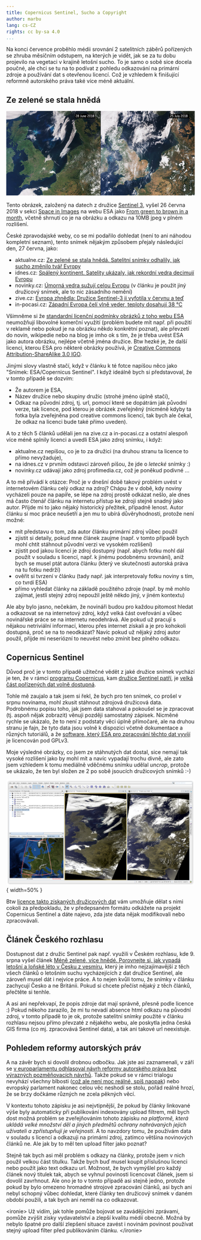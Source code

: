 ```yaml
---
title: Copernicus Sentinel, Sucho a Copyright
author: marbu
lang: cs-CZ
rights: cc by-sa 4.0
...
```


Na konci července proběhlo médii srovnání 2 satelitních záběrů pořízených se
zhruba měsíčním odstupem, na kterých je vidět, jak se za tu dobu projevilo na
vegetaci v krajině letošní sucho. To je samo o sobě sice docela poučné, ale
chci se tu na to podívat z pohledu odkazování na primární zdroje a
používání dat s otevřenou licencí. Což je vzhledem k finišující reformně
autorského práva také více méně aktuální.

<!--break-->

## Ze zelené se stala hnědá

[![](From_green_to_brown_in_a_month_node_full_image_2.jpg)](http://www.esa.int/spaceinimages/Images/2018/07/From_green_to_brown_in_a_month)

Tento obrázek, založený na datech z družice [Sentinel
3](https://en.wikipedia.org/wiki/Sentinel-3), vyšel 26 června
2018 v sekci [Space in Images](http://www.esa.int/spaceinimages/Images)
na webu ESA jako [From green to brown in a month](http://www.esa.int/spaceinimages/Images/2018/07/From_green_to_brown_in_a_month),
včetně shrnutí co je na obrázku a odkazu na 10MB jpeg v plném rozlišení.

České zpravodajské weby, co se mi podařilo dohledat (není to ani náhodou
kompletní seznam), tento snímek nějakým způsobem přejaly následující den, 27
června, jako:

* aktualne.cz: [Ze zelené se stala hnědá. Satelitní snímky odhalily, jak sucho změnilo tvář Evropy](https://zpravy.aktualne.cz/zahranici/prekryvacka-sucho/r~0667fd6c917511e8915e0cc47ab5f122/)
* idnes.cz: [Spálený kontinent. Satelity ukázaly, jak rekordní vedra decimují Evropu](https://zpravy.idnes.cz/pozary-sucho-evropa-satelity-snimky-druzice-fn5-/zahranicni.aspx?c=A180727_122334_zahranicni_aha)
* novinky.cz: [Úmorná vedra sužují celou Evropu](https://www.novinky.cz/zahranicni/evropa/479017-umorna-vedra-suzuji-celou-evropu.html) (v článku je použit jiný družicový snímek, ale to nic zásadního nemění)
* zive.cz: [Evropa zhnědla: Družice Sentinel-3 ji vyfotila v červnu a teď](https://vtm.zive.cz/clanky/evropa-zhnedla-druzice-sentinel-3-ji-vyfotila-v-cervnu-a-ted/sc-870-a-194339/default.aspx)
* in-pocasi.cz: [Západní Evropa čelí vlně veder, teploty dosahují 38 °C](https://www.in-pocasi.cz/clanky/vyznacne/vlna-veder-27.7.2018/)

Všimněme si že [standardní licenční podmínky obrázků z toho webu
ESA](http://www.esa.int/spaceinimages/ESA_Multimedia/Copyright_Notice_Images)
neumožňují libovolné komerční využití (problém budete mít např. při použití v
reklamě nebo pokud je na obrázku někdo konkrétní poznat), ale převzetí do
novin, wikipedie nebo na blog je imho ok s tím, že je třeba uvést ESA jako
autora obrázku, nejlépe včetně jména družice.
Btw hezké je, že další licenci, kterou ESA pro některé obrázky používá, je
[Creative Commons Attribution-ShareAlike 3.0
IGO](https://creativecommons.org/licenses/by-sa/3.0/igo/).

Jinými slovy vlastně stačí, když v článku k té fotce napíšou něco jako "Snímek:
ESA/Copernicus Sentinel". I když ideálně bych si představoval, že v tomto
případě se dozvím:

* Že autorem je ESA,
* Název družice nebo skupiny družic (strohé jméno úplně stačí),
* Odkaz na původní zdroj, tj. url, pomocí které se dopátrám jak původní verze,
  tak licence, pod kterou je obrázek zveřejněný (nicméně kdyby ta fotka byla
  zveřejněna pod creative commons licencí, tak bych ale čekal, že odkaz na
  licenci bude také přímo uveden).

A to z těch 5 článků udělali jen na zive.cz a in-pocasi.cz a ostatní alespoň
více méně splnily licenci a uvedli ESA jako zdroj snímku, i když:

* aktualne.cz nepíšou, co je to za družici (na druhou stranu ta licence to
  přímo nevyžaduje),
* na idnes.cz v prvním odstavci zároveň píšou, že jde o *letecké* snímky :)
* novinky.cz udávají jako zdroj profimedia.cz, což je poněkud podivné ...

A to mě přivádí k otázce:
Proč je v dnešní době takový problém uvést v internetovém článku celý odkaz na
zdroj? Chápu že v době, kdy noviny vycházeli pouze na papíře, se lépe na zdroj
prostě odkázat nešlo, ale dnes má často čtenář článku na internetu přístup ke
zdroji stejně snadný jako autor. Přijde mi to jako nějaký historický přežitek,
případně lenost. Autor článku si moc práce neušetří a jen mu to ubírá
důvěryhodnosti, protože není možné:

* mít představu o tom, zda autor článku primární zdroj vůbec použil
* zjistit si detaily, pokud mne článek zaujme (např. v
  tomto případě bych mohl chtít stáhnout původní verzi ve vysokém rozlišení)
* zjistit pod jakou licencí je zdroj dostupný (např. abych fotku
  mohl dál použít v souladu s licencí, např. k jinému podobnému srovnání), aniž
  bych se musel ptát autora článku (který ve skutečnosti autorská práva na tu
  fotku nedrží)
* ověřit si tvrzení v článku (tady např. jak interpretovaly fotku
  noviny s tím, co tvrdí ESA)
* přímo vyhledat články na základě použitého zdroje (např. by mě mohlo
  zajímat, jestli stejný zdroj nepoužil ještě někdo jiný, v jiném kontextu)

Ale aby bylo jasno, nečekám, že novináři budou pro každou pitomost hledat a
odkazovat se na internetový zdroj, když velká část oveřování a vůbec
novinářské práce se na internetu neodehrává. Ale pokud už pracují s nějakou
netriviální informací, kterou přes internet získali a je pro kohokoli dostupná,
proč se na to neodkázat? Navíc pokud už nějaký zdroj autor použil, přijde mi
neseriózní to neuvést nebo zmínit bez plného odkazu.

## Copernicus Sentinel

Důvod proč je v tomto případě užitečné vědět z jaké družice snímek vychází je
ten, že v rámci [programu
Copernicus](https://en.wikipedia.org/wiki/Copernicus_Programme), kam [družice
Sentinel patří](https://sentinels.copernicus.eu), je [velká část pořízených dat
volně
dostupná](https://www.copernicus.eu/en/access-data/conventional-data-access-hubs).

Tohle mě zaujalo a tak jsem si řekl, že bych pro ten snímek, co prošel v srpnu
novinama, mohl zkusit stáhnout zdrojová družicová data. Podrobnému popisu toho,
jak jsem data stahoval a pokoušel se je zpracovat (tj. aspoň nějak zobrazit)
věnuji později samostatný zápisek. Nicměné rychle se ukázalo, že to není z
podstaty věci úplně přímočaré, ale na druhou stranu je fajn, že tyto data jsou
volně k dispozici včetně dokumentace a různých tutoriálů, a že [software, který
ESA pro zpracování těchto dat vyvíjí](http://step.esa.int/main/download/) je
licencován pod GPLv3.

Moje výsledné obrázky, co jsem ze stáhnutých dat dostal, sice nemají tak vysoké
rozlišení jako by mohl mít a navíc vypadají trochu divně, ale zato jsem
vzhledem k tomu mediálně vděčnému snímku udělal *uncrop*, protože se ukázalo,
že ten byl složen ze 2 po sobě jsoucích družicových snímků :-)

![](snap_compare_results1.png){ width=50% }

Btw [licence takto získaných družicových
dat](https://sentinels.copernicus.eu/documents/247904/690755/Sentinel_Data_Legal_Notice)
vám umožňuje dělat s nimi cokoli za předpokladu, že v předepsaném formátu
odkážete na projekt Copernicus Sentinel a dáte najevo, zda jste data nějak
modifikovali nebo zpracovávali.

## Článek Českého rozhlasu

Dostupnost dat z družic Sentinel pak např. využili v Českém rozhlasu, kde 9.
srpna vyšel článek [Méně zelené, více hnědé. Porovnejte si, jak vypadá letošní
a loňské léto v Česku z
vesmíru](https://www.irozhlas.cz/zpravy-domov/pocasi-praha-hradec-kralove-leto-2018-sucho-vedro_1808180600_ako),
který je imho nejzajímavější z těch všech článků o letošním suchu vycházejících
z dat družice Sentinel, ale zároveň musel dát i nejvíce práce. A to nejen kvůli
tomu, že snímky v článku zachycují Česko a ne Británii. Pokud si chcete přečíst
nějaký z těch článků, přečtěte si tenhle.

A asi ani nepřekvapí, že popis zdroje dat mají správně, přesně podle licence :)
Pokud někoho zarazilo, že mi tu nevadí absence html odkazu na původní zdroj, v
tomto případě to je ok, protože satelitní snímky použité v článku rozhlasu
nejsou přímo převzaté z nějakého webu, ale poskytla jedna česká GIS firma
(co mj. zpracovává Sentinel data), a tak ani takové url neexistuje.

## Pohledem reformy autorských práv

A na závěr bych si dovolil drobnou odbočku. Jak jste asi zaznamenali, v září se
[v europarlamentu odhlasoval návrh reformy autorského práva bez výrazných
pozměňovacích
návrhů](https://juliareda.eu/2018/09/ep-endorses-upload-filters/). Takže pokud
se v rámci trialogu nevyhází všechny blbosti ([což ale není moc reálné, spíš
naopak](https://juliareda.eu/2018/11/eu-council-upload-filters/)) nebo evropský
parlament nakonec celou věc neshodí se stolu, pořád reálně hrozí, že
se brzy dočkáme různých ne zcela pěkných věcí.

V kontextu tohoto zápisku je asi nejvtipnější, že pokud by články linkované
výše byly automaticky při publikování indexovány upload filtrem, měl bych dost
možná problém se zveřejňováním tohoto zápisku *na platformě, která ukládá
velké množství děl a jiných předmětů ochrany nahrávaných jejich uživateli a
zpřístupňují je veřejnosti*. A to navzdory tomu, že používám data v souladu s
licencí a odkazuji na primární zdroj, zatímco většina novinových článků ne. Ale
jak by to měl ten upload filter jako poznat?

Stejně tak bych asi měl problém s odkazy na články, protože jsem v nich použil
velkou část titulku. Takže bych buď musel koupit příslušnou licenci nebo použít
jako text odkazu url. Možnost, že bych vymýšlel pro každý článek nový titulek
tak, abych se vyhnul povinosti licencovat článek, jsem si dovolil zavrhnout.
Ale ono je to v tomto případě asi stejně jedno, protože pokud by bylo
omezeno hromadné strojové zpracování článků, asi bych ani nebyl schopný vůbec
dohledat, které články ten družicový snímek v daném období použili, a tak bych
ani neměl na co odkazovat.

&lt;ironie&gt;
Už vidím, jak tohle pomůže bojovat se zavádějícími zprávami, pomůže zvýšit
zisky vydavatelství a zlepší kvalitu médií obecně. Možná by nebylo špatné pro
další zlepšení situace zavést i novinám povinost používat stejný upload filter
před publikováním článku.
&lt;/ironie&gt;
